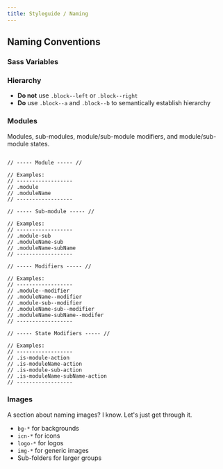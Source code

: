 ```yaml
---
title: Styleguide / Naming
---
```


## Naming Conventions

### Sass Variables

### Hierarchy

- **Do not** use `.block--left` or `.block--right`
- **Do** use `.block--a` and `.block--b` to semantically establish hierarchy

### Modules

Modules, sub-modules, module/sub-module modifiers, and module/sub-module states.

```

// ----- Module ----- //

// Examples:
// ------------------
// .module
// .moduleName
// ------------------

// ----- Sub-module ----- //

// Examples:
// ------------------
// .module-sub
// .moduleName-sub
// .moduleName-subName
// ------------------

// ----- Modifiers ----- //

// Examples:
// ------------------
// .module--modifier
// .moduleName--modifier
// .module-sub--modifier
// .moduleName-sub--modifier
// .moduleName-subName--modifer
// ------------------

// ----- State Modifiers ----- //

// Examples:
// ------------------
// .is-module-action
// .is-moduleName-action
// .is-module-sub-action
// .is-moduleName-subName-action
// ------------------

```

### Images

A section about naming images? I know. Let's just get through it.

- `bg-*` for backgrounds
- `icn-*` for icons
- `logo-*` for logos
- `img-*` for generic images
- Sub-folders for larger groups
